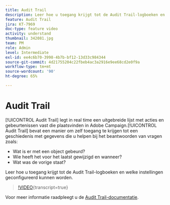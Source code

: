 ```yaml
---
title: Audit Trail
description: Leer hoe u toegang krijgt tot de Audit Trail-logboeken en welke instellingen geconfigureerd kunnen worden.
feature: Audit Trail
jira: KT-7969
doc-type: feature video
activity: understand
thumbnail: 342081.jpg
team: PM
role: Admin
level: Intermediate
exl-id: ee4c6b70-3998-4b7b-bf12-13d33c984344
source-git-commit: 4d21755204c22fbeb4ac3a2916e9ee68cd2e0f9a
workflow-type: tm+mt
source-wordcount: '90'
ht-degree: 65%

---
```


# Audit Trail

[!UICONTROL Audit Trail] legt in real time een uitgebreide lijst met acties en gebeurtenissen vast die plaatsvinden in Adobe Campaign.[!UICONTROL Audit Trail] bevat een manier om zelf toegang te krijgen tot een geschiedenis met gegevens die u helpen bij het beantwoorden van vragen zoals:

* Wat is er met een object gebeurd?
* Wie heeft het voor het laatst gewijzigd en wanneer?
* Wat was de vorige staat?

Leer hoe u toegang krijgt tot de Audit Trail-logboeken en welke instellingen geconfigureerd kunnen worden.

>[!VIDEO](https://video.tv.adobe.com/v/342081?quality=12&learn=on){transcript=true}

Voor meer informatie raadpleegt u de [Audit Trail-documentatie](https://experienceleague.adobe.com/docs/campaign-classic/using/monitoring-campaign-classic/production-procedures/audit-trail.html?lang=nl).
